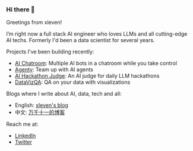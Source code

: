 ### Hi there 👋

<!--
**xleven/xleven** is a ✨ _special_ ✨ repository because its `README.md` (this file) appears on your GitHub profile.

Here are some ideas to get you started:

- 🔭 I’m currently working on ...
- 🌱 I’m currently learning ...
- 👯 I’m looking to collaborate on ...
- 🤔 I’m looking for help with ...
- 💬 Ask me about ...
- 📫 How to reach me: ...
- 😄 Pronouns: ...
- ⚡ Fun fact: ...
-->

Greetings from xleven!

I’m right now a full stack AI engineer who loves LLMs and all cutting-edge AI techs. Formerly I'd been a data scientist for several years.

Projects I've been building recently:

- [AI Chatroom](https://github.com/xleven/ai-chatroom): Multiple AI bots in a chatroom while you take control
- [Agenty](https://agenty.vercel.app): Team up with AI agents
- [AI Hackathon Judge](https://github.com/xleven/ai-hackathon-judge): An AI judge for daily LLM hackathons
- [DataVizQA](https://github.com/xleven/datavizqa): QA on your data with visualizations

Blogs where I write about AI, data, tech and all:

- English: [xleven's blog](https://xleven.vercel.app)
- 中文: [万千十一的博客](https://blog.omnieleven.cc)

Reach me at:

- [LinkedIn](https://www.linkedin.com/in/xleven)
- [Twitter](https://twitter.com/xlevenz)
